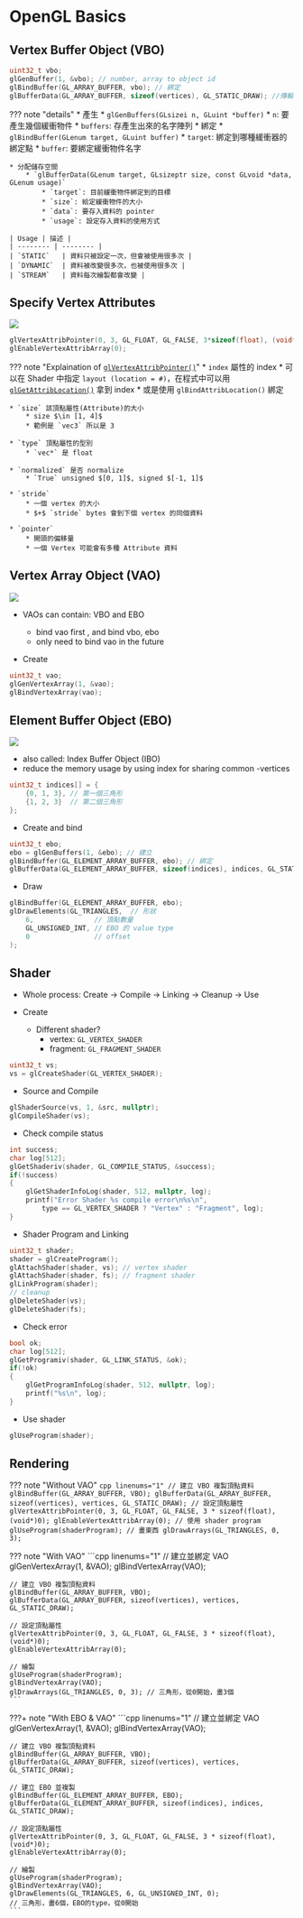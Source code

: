 # OpenGL Basics

## Vertex Buffer Object (VBO)

```cpp linenums="1"
uint32_t vbo;
glGenBuffer(1, &vbo); // number, array to object id
glBindBuffer(GL_ARRAY_BUFFER, vbo); // 綁定
glBufferData(GL_ARRAY_BUFFER, sizeof(vertices), GL_STATIC_DRAW); //傳輸資料
```

??? note "details"
	* 產生
	    * `glGenBuffers(GLsizei n, GLuint *buffer)`
		    * `n`: 要產生幾個緩衝物件
		    * `buffers`: 存產生出來的名字陣列
	* 綁定
	    * `glBindBuffer(GLenum target, GLuint buffer)`
		    * `target`: 綁定到哪種緩衝器的綁定點
		    * `buffer`: 要綁定緩衝物件名字

	* 分配儲存空間
	    * `glBufferData(GLenum target, GLsizeptr size, const GLvoid *data, GLenum usage)`
		    * `target`: 目前緩衝物件綁定到的目標
		    * `size`: 給定緩衝物件的大小
		    * `data`: 要存入資料的 pointer
		    * `usage`: 設定存入資料的使用方式

	| Usage | 描述 |
	| -------- | -------- | 
	| `STATIC`   | 資料只被設定一次，但會被使用很多次 |
	| `DYNAMIC`  | 資料被改變很多次，也被使用很多次 |
	| `STREAM`   | 資料每次繪製都會改變 |

## Specify Vertex Attributes

![](https://i.imgur.com/edtm6a4.png)

```cpp linenums="1"
glVertexAttribPointer(0, 3, GL_FLOAT, GL_FALSE, 3*sizeof(float), (void*)0);
glEnableVertexAttribArray(0);
```

??? note "Explaination of [`glVertexAttribPointer()`](https://docs.gl/gl4/glVertexAttribPointer)"
	* `index` 屬性的 index
	    * 可以在 Shader 中指定 `layout (location = #)`，在程式中可以用 [`glGetAttribLocation()`](http://docs.gl/gl4/glGetAttribLocation) 拿到 index
	    * 或是使用 `glBindAttribLocation()` 綁定

	* `size` 該頂點屬性(Attribute)的大小
	    * size $\in [1, 4]$
	    * 範例是 `vec3` 所以是 3

	* `type` 頂點屬性的型別
	    * `vec*` 是 float

	* `normalized` 是否 normalize
	    * `True` unsigned $[0, 1]$, signed $[-1, 1]$

	* `stride` 
	    * 一個 vertex 的大小
	    * $+$ `stride` bytes 會到下個 vertex 的同個資料

	* `pointer`
	    * 開頭的偏移量
	    * 一個 Vertex 可能會有多種 Attribute 資料

## Vertex Array Object (VAO)

![](https://i.imgur.com/0bPvnGF.png)

- VAOs can contain: VBO and EBO
	- bind vao first , and bind vbo, ebo
	- only need to bind vao in the future

- Create

```cpp
uint32_t vao;
glGenVertexArray(1, &vao);
glBindVertexArray(vao);
```

## Element Buffer Object (EBO)

![](https://i.imgur.com/ook5kIT.png)

- also called: Index Buffer Object (IBO)
- reduce the memory usage by using index for sharing common -vertices

```cpp linenums="1"
uint32_t indices[] = {
    {0, 1, 3}, // 第一個三角形
    {1, 2, 3}  // 第二個三角形
};
```

- Create and bind

```cpp linenums="1"
uint32_t ebo;
ebo = glGenBuffers(1, &ebo); // 建立
glBindBuffer(GL_ELEMENT_ARRAY_BUFFER, ebo); // 綁定
glBufferData(GL_ELEMENT_ARRAY_BUFFER, sizeof(indices), indices, GL_STATIC_DRAW); // send data
```

- Draw

```cpp linenums="1"
glBindBuffer(GL_ELEMENT_ARRAY_BUFFER, ebo);
glDrawElements(GL_TRIANGLES,  // 形狀
    6,               // 頂點數量
    GL_UNSIGNED_INT, // EBO 的 value type
    0                // offset
);
```

## Shader

- Whole process: Create -> Compile -> Linking -> Cleanup -> Use

- Create
	- Different shader?
		- vertex: `GL_VERTEX_SHADER`
		- fragment: `GL_FRAGMENT_SHADER`

```cpp linenums="1"
uint32_t vs;
vs = glCreateShader(GL_VERTEX_SHADER);
```

- Source and Compile

```cpp linenums="1"
glShaderSource(vs, 1, &src, nullptr);
glCompileShader(vs);
```

- Check compile status

```cpp linenums="1"
int success;
char log[512];
glGetShaderiv(shader, GL_COMPILE_STATUS, &success);
if(!success)
{
    glGetShaderInfoLog(shader, 512, nullptr, log);
    printf("Error Shader %s compile error\n%s\n", 
        type == GL_VERTEX_SHADER ? "Vertex" : "Fragment", log);
}
```

- Shader Program and Linking

```cpp linenums="1"
uint32_t shader;
shader = glCreateProgram();
glAttachShader(shader, vs); // vertex shader
glAttachShader(shader, fs); // fragment shader
glLinkProgram(shader);
// cleanup
glDeleteShader(vs);
glDeleteShader(fs);
```

- Check error

```cpp linenums="1"
bool ok;
char log[512];
glGetProgramiv(shader, GL_LINK_STATUS, &ok);
if(!ok)
{
	glGetProgramInfoLog(shader, 512, nullptr, log);
	printf("%s\n", log);
}
```

- Use shader

```cpp linenums="1"
glUseProgram(shader);
```

## Rendering

??? note "Without VAO"
	```cpp linenums="1"
	// 建立 VBO 複製頂點資料
	glBindBuffer(GL_ARRAY_BUFFER, VBO);
	glBufferData(GL_ARRAY_BUFFER, sizeof(vertices), vertices, GL_STATIC_DRAW);
	// 設定頂點屬性
	glVertexAttribPointer(0, 3, GL_FLOAT, GL_FALSE, 3 * sizeof(float), (void*)0);
	glEnableVertexAttribArray(0);
	// 使用 shader program
	glUseProgram(shaderProgram);
	// 畫東西
	glDrawArrays(GL_TRIANGLES, 0, 3);
	```

??? note "With VAO"
	```cpp linenums="1"
	// 建立並綁定 VAO
	glGenVertexArray(1, &VAO);
	glBindVertexArray(VAO);

	// 建立 VBO 複製頂點資料
	glBindBuffer(GL_ARRAY_BUFFER, VBO);
	glBufferData(GL_ARRAY_BUFFER, sizeof(vertices), vertices, GL_STATIC_DRAW);

	// 設定頂點屬性
	glVertexAttribPointer(0, 3, GL_FLOAT, GL_FALSE, 3 * sizeof(float), (void*)0);
	glEnableVertexAttribArray(0);

	// 繪製
	glUseProgram(shaderProgram);
	glBindVertexArray(VAO);
	glDrawArrays(GL_TRIANGLES, 0, 3); // 三角形，從0開始，畫3個
	```

???+ note "With EBO & VAO"
	```cpp linenums="1"
	// 建立並綁定 VAO
	glGenVertexArray(1, &VAO);
	glBindVertexArray(VAO);

	// 建立 VBO 複製頂點資料
	glBindBuffer(GL_ARRAY_BUFFER, VBO);
	glBufferData(GL_ARRAY_BUFFER, sizeof(vertices), vertices, GL_STATIC_DRAW);

	// 建立 EBO 並複製
	glBindBuffer(GL_ELEMENT_ARRAY_BUFFER, EBO);
	glBufferData(GL_ELEMENT_ARRAY_BUFFER, sizeof(indices), indices, GL_STATIC_DRAW);

	// 設定頂點屬性
	glVertexAttribPointer(0, 3, GL_FLOAT, GL_FALSE, 3 * sizeof(float), (void*)0);
	glEnableVertexAttribArray(0);

	// 繪製
	glUseProgram(shaderProgram);
	glBindVertexArray(VAO);
	glDrawElements(GL_TRIANGLES, 6, GL_UNSIGNED_INT, 0);
	// 三角形，畫6個，EBO的type，從0開始
	```
